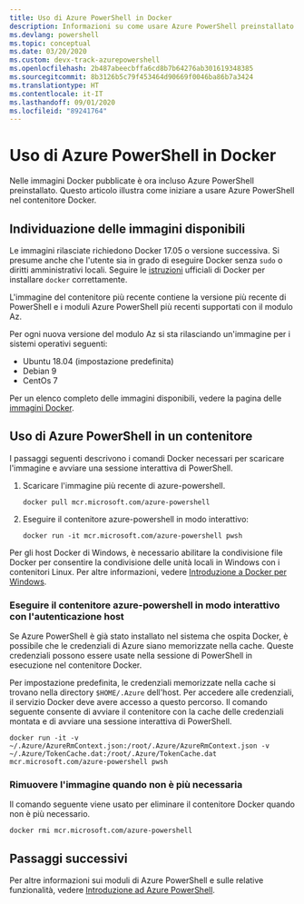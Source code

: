```yaml
---
title: Uso di Azure PowerShell in Docker
description: Informazioni su come usare Azure PowerShell preinstallato in un'immagine Docker.
ms.devlang: powershell
ms.topic: conceptual
ms.date: 03/20/2020
ms.custom: devx-track-azurepowershell
ms.openlocfilehash: 2b487abeecbffa6cd8b7b64276ab301619348385
ms.sourcegitcommit: 8b3126b5c79f453464d90669f0046ba86b7a3424
ms.translationtype: HT
ms.contentlocale: it-IT
ms.lasthandoff: 09/01/2020
ms.locfileid: "89241764"
---
```

# <a name="using-azure-powershell-in-docker"></a>Uso di Azure PowerShell in Docker

Nelle immagini Docker pubblicate è ora incluso Azure PowerShell preinstallato. Questo articolo illustra come iniziare a usare Azure PowerShell nel contenitore Docker.

## <a name="finding-available-images"></a>Individuazione delle immagini disponibili

Le immagini rilasciate richiedono Docker 17.05 o versione successiva. Si presume anche che l'utente sia in grado di eseguire Docker senza `sudo` o diritti amministrativi locali. Seguire le [istruzioni][install] ufficiali di Docker per installare `docker` correttamente.

L'immagine del contenitore più recente contiene la versione più recente di PowerShell e i moduli Azure PowerShell più recenti supportati con il modulo Az.

Per ogni nuova versione del modulo Az si sta rilasciando un'immagine per i sistemi operativi seguenti:

- Ubuntu 18.04 (impostazione predefinita)
- Debian 9
- CentOs 7

Per un elenco completo delle immagini disponibili, vedere la pagina delle [immagini Docker][az image].

## <a name="using-azure-powershell-in-a-container"></a>Uso di Azure PowerShell in un contenitore

I passaggi seguenti descrivono i comandi Docker necessari per scaricare l'immagine e avviare una sessione interattiva di PowerShell.

1. Scaricare l'immagine più recente di azure-powershell.

   ```console
   docker pull mcr.microsoft.com/azure-powershell
   ```

1. Eseguire il contenitore azure-powershell in modo interattivo:

   ```console
   docker run -it mcr.microsoft.com/azure-powershell pwsh
   ```

Per gli host Docker di Windows, è necessario abilitare la condivisione file Docker per consentire la condivisione delle unità locali in Windows con i contenitori Linux. Per altre informazioni, vedere [Introduzione a Docker per Windows][file-sharing].

### <a name="run-the-azure-powershell-container-interactively-using-host-authentication"></a>Eseguire il contenitore azure-powershell in modo interattivo con l'autenticazione host

Se Azure PowerShell è già stato installato nel sistema che ospita Docker, è possibile che le credenziali di Azure siano memorizzate nella cache. Queste credenziali possono essere usate nella sessione di PowerShell in esecuzione nel contenitore Docker.

Per impostazione predefinita, le credenziali memorizzate nella cache si trovano nella directory `$HOME/.Azure` dell'host. Per accedere alle credenziali, il servizio Docker deve avere accesso a questo percorso. Il comando seguente consente di avviare il contenitore con la cache delle credenziali montata e di avviare una sessione interattiva di PowerShell.

```console
docker run -it -v ~/.Azure/AzureRmContext.json:/root/.Azure/AzureRmContext.json -v ~/.Azure/TokenCache.dat:/root/.Azure/TokenCache.dat mcr.microsoft.com/azure-powershell pwsh
```

### <a name="remove-the-image-when-no-longer-needed"></a>Rimuovere l'immagine quando non è più necessaria

Il comando seguente viene usato per eliminare il contenitore Docker quando non è più necessario.

```console
docker rmi mcr.microsoft.com/azure-powershell
```

## <a name="next-steps"></a>Passaggi successivi

Per altre informazioni sui moduli di Azure PowerShell e sulle relative funzionalità, vedere [Introduzione ad Azure PowerShell](get-started-azureps.md).

<!-- link references -->
[install]: https://docs.docker.com/engine/installation/
[powershell image]: https://hub.docker.com/_/microsoft-powershell
[az image]: https://hub.docker.com/_/microsoft-azure-powershell
[file-sharing]: https://docs.docker.com/docker-for-windows/#file-sharing
